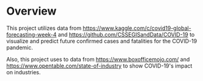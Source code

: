 # Overview

This project utilizes data from https://www.kaggle.com/c/covid19-global-forecasting-week-4 and https://github.com/CSSEGISandData/COVID-19 to visualize and predict future confirmed cases and fatalities for the COVID-19 pandemic.

Also, this project uses to data from https://www.boxofficemojo.com/ and https://www.opentable.com/state-of-industry to show COVID-19's impact on industries.
